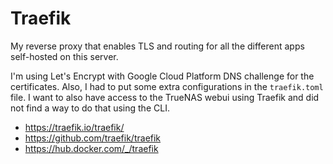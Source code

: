 # Traefik

My reverse proxy that enables TLS and routing for all the different apps self-hosted on this server.

I'm using Let's Encrypt with Google Cloud Platform DNS challenge for the certificates. Also, I had to put some extra configurations in the `traefik.toml` file. I want to also have access to the TrueNAS webui using Traefik and did not find a way to do that using the CLI.

- https://traefik.io/traefik/
- https://github.com/traefik/traefik
- https://hub.docker.com/_/traefik
